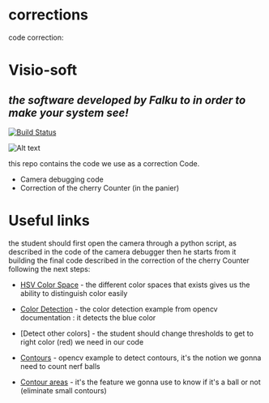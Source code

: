# corrections
code correction:
# Visio-soft
## _the software developed by Falku to in order to make your system see!_

[![Build Status](https://travis-ci.org/joemccann/dillinger.svg?branch=master)](https://falku-robotics.com)

![Alt text](/resources/image001.png?raw=true "Falku")

this repo contains the code we use as a correction Code. 

- Camera debugging code
- Correction of the cherry Counter (in the panier)

# Useful links

the student should first open the camera through a python script, as described in the code of the camera debugger
then he starts from it building the final code described in the correction of the cherry Counter following the next steps:

- [HSV Color Space] - the different color spaces that exists gives us the ability to distinguish color easily
- [Color Detection] - the color detection example from opencv documentation : it detects the blue color
- [Detect other colors] - the student should change thresholds to get to right color (red) we need in our code
- [Contours] - opencv example to detect contours, it's the notion we gonna need to count nerf balls
- [Contour areas] - it's the feature we gonna use to know if it's a ball or not (eliminate small contours)



   [HSV Color Space]: <https://g.co/kgs/UHwFSe>
   [Color Detection]: <https://docs.opencv.org/4.x/df/d9d/tutorial_py_colorspaces.html>
   [Contours]: <https://docs.opencv.org/4.x/d4/d73/tutorial_py_contours_begin.html>
   [Contour areas]: <https://docs.opencv.org/4.x/dd/d49/tutorial_py_contour_features.html>


